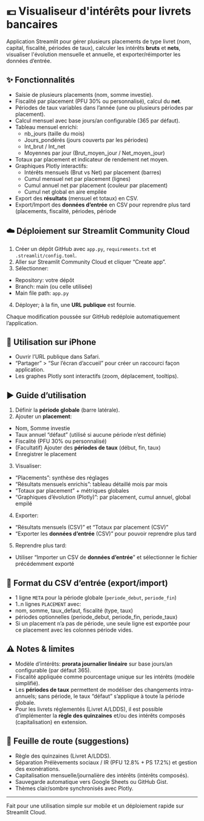 # 💶 Visualiseur d'intérêts pour livrets bancaires
Application Streamlit pour gérer plusieurs placements de type livret (nom, capital, fiscalité, périodes de taux), calculer les intérêts **bruts** et **nets**, visualiser l'évolution mensuelle et annuelle, et exporter/réimporter les données d’entrée.

## ✨ Fonctionnalités
- Saisie de plusieurs placements (nom, somme investie).
- Fiscalité par placement (PFU 30% ou personnalisé), calcul du **net**.
- Périodes de taux variables dans l’année (une ou plusieurs périodes par placement).
- Calcul mensuel avec base jours/an configurable (365 par défaut).
- Tableau mensuel enrichi:
  - nb_jours (taille du mois)
  - Jours_pondérés (jours couverts par les périodes)
  - Int_brut / Int_net
  - Moyennes par jour (Brut_moyen_jour / Net_moyen_jour)
- Totaux par placement et indicateur de rendement net moyen.
- Graphiques Plotly interactifs:
  - Intérêts mensuels (Brut vs Net) par placement (barres)
  - Cumul mensuel net par placement (lignes)
  - Cumul annuel net par placement (couleur par placement)
  - Cumul net global en aire empilée
- Export des **résultats** (mensuel et totaux) en CSV.
- Export/Import des **données d’entrée** en CSV pour reprendre plus tard (placements, fiscalité, périodes, période 


## ☁️ Déploiement sur Streamlit Community Cloud
1. Créer un dépôt GitHub avec `app.py`, `requirements.txt` et `.streamlit/config.toml`.
2. Aller sur Streamlit Community Cloud et cliquer “Create app”.
3. Sélectionner:
- Repository: votre dépôt
- Branch: main (ou celle utilisée)
- Main file path: `app.py`
4. Déployer; à la fin, une **URL publique** est fournie.

Chaque modification poussée sur GitHub redéploie automatiquement l’application.

## 📱 Utilisation sur iPhone
- Ouvrir l’URL publique dans Safari.
- “Partager” > “Sur l’écran d’accueil” pour créer un raccourci façon application.
- Les graphes Plotly sont interactifs (zoom, déplacement, tooltips).

## ▶️ Guide d’utilisation
1. Définir la **période globale** (barre latérale).
2. Ajouter un **placement**:
- Nom, Somme investie
- Taux annuel “défaut” (utilisé si aucune période n’est définie)
- Fiscalité (PFU 30% ou personnalisé)
- (Facultatif) Ajouter des **périodes de taux** (début, fin, taux)
- Enregistrer le placement
3. Visualiser:
- “Placements”: synthèse des réglages
- “Résultats mensuels enrichis”: tableau détaillé mois par mois
- “Totaux par placement” + métriques globales
- “Graphiques d’évolution (Plotly)”: par placement, cumul annuel, global empilé
4. Exporter:
- “Résultats mensuels (CSV)” et “Totaux par placement (CSV)”
- “Exporter les **données d’entrée** (CSV)” pour pouvoir reprendre plus tard
5. Reprendre plus tard:
- Utiliser “Importer un CSV de **données d’entrée**” et sélectionner le fichier précédemment exporté

## 🧾 Format du CSV d’entrée (export/import)
- 1 ligne `META` pour la période globale (`periode_debut`, `periode_fin`)
- 1..n lignes `PLACEMENT` avec:
- nom, somme, taux_defaut, fiscalité (type, taux)
- périodes optionnelles (periode_debut, periode_fin, periode_taux)
- Si un placement n’a pas de période, une seule ligne est exportée pour ce placement avec les colonnes période vides.


## ⚠️ Notes & limites
- Modèle d’intérêts: **prorata journalier linéaire** sur base jours/an configurable (par défaut 365).
- Fiscalité appliquée comme pourcentage unique sur les intérêts (modèle simplifié).
- Les **périodes de taux** permettent de modéliser des changements intra-annuels; sans période, le taux “défaut” s’applique à toute la période globale.
- Pour les livrets réglementés (Livret A/LDDS), il est possible d’implémenter la **règle des quinzaines** et/ou des intérêts composés (capitalisation) en extension.

## 🚀 Feuille de route (suggestions)
- Règle des quinzaines (Livret A/LDDS).
- Séparation Prélèvements sociaux / IR (PFU 12.8% + PS 17.2%) et gestion des exonérations.
- Capitalisation mensuelle/journalière des intérêts (intérêts composés).
- Sauvegarde automatique vers Google Sheets ou GitHub Gist.
- Thèmes clair/sombre synchronisés avec Plotly.

---
Fait pour une utilisation simple sur mobile et un déploiement rapide sur Streamlit Cloud.
